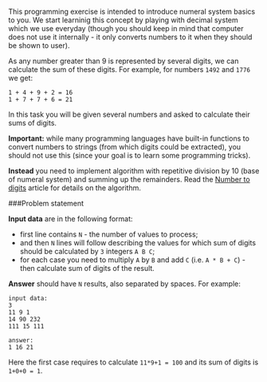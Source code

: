 <!-- #Sum of digits -->
This programming exercise is intended to introduce numeral system basics to you. We start learninig
this concept by playing with decimal system which we use everyday (though you should keep in mind that computer does
not use it internally - it only converts numbers to it when they should be shown to user).

As any number greater than 9 is represented by several digits, we can calculate the sum of these digits. For example,
for numbers `1492` and `1776` we get:

    1 + 4 + 9 + 2 = 16
	1 + 7 + 7 + 6 = 21

In this task you will be given several numbers and asked to calculate their sums of digits.  

**Important:** while many programming languages have built-in functions to convert numbers to strings
(from which digits could be extracted), you should not use this (since your goal is to learn some programming tricks).

**Instead** you need to implement algorithm with repetitive division by 10 (base of numeral system) and summing up the
remainders. Read the [Number to digits][numtodig] article for details on the algorithm.

[numtodig]: ../wiki/number-to-digits

###Problem statement

**Input data** are in the following format:

- first line contains `N` - the number of values to process;
- and then `N` lines will follow describing the values for which sum of digits should be calculated by `3` integers `A B C`;
- for each case you need to multiply `A` by `B` and add `C` (i.e. `A * B + C`) - then calculate sum of digits of the result.

**Answer** should have `N` results, also separated by spaces. For example:

    input data:
	3
	11 9 1
	14 90 232
	111 15 111
	
	answer:
	1 16 21

Here the first case requires to calculate `11*9+1 = 100` and its sum of digits is `1+0+0 = 1`.